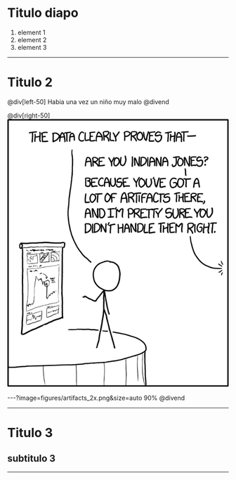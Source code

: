# Titulo diapo

1. element 1
2. element 2
3. element 3

---

# Titulo 2

@div[left-50]
Habia una vez un niño muy malo
@divend

@div[right-50] 
![](figures/artifacts_2x.png)

---?image=figures/artifacts_2x.png&size=auto 90%
@divend 

---
# Titulo 3
## subtitulo 3


---
 








